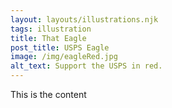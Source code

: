 ```yaml
---
layout: layouts/illustrations.njk
tags: illustration
title: That Eagle
post_title: USPS Eagle
image: /img/eagleRed.jpg
alt_text: Support the USPS in red.
---
```


This is the content